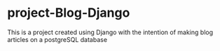 # project-Blog-Django
This is a project created using Django with the intention of making blog articles on a postgreSQL database

